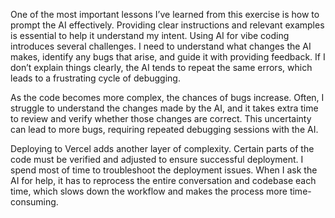 One of the most important lessons I’ve learned from this exercise is how to prompt the AI effectively. Providing clear instructions and relevant examples is essential to help it understand my intent.
Using AI for vibe coding introduces several challenges. I need to understand what changes the AI makes, identify any bugs that arise, and guide it with providing feedback. If I don’t explain things clearly, the AI tends to repeat the same errors, which leads to a frustrating cycle of debugging.

As the code becomes more complex, the chances of bugs increase. Often, I struggle to understand the changes made by the AI, and it takes extra time to review and verify whether those changes are correct. This uncertainty can lead to more bugs, requiring repeated debugging sessions with the AI.

Deploying to Vercel adds another layer of complexity. Certain parts of the code must be verified and adjusted to ensure successful deployment. I spend most of time to troubleshoot the deployment issues. When I ask the AI for help, it has to reprocess the entire conversation and codebase each time, which slows down the workflow and makes the process more time-consuming.
